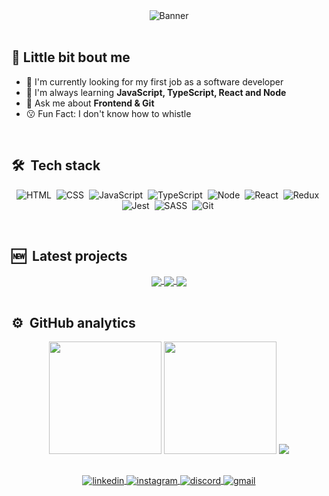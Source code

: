 <div align="center">
  <img src="https://s4.gifyu.com/images/header90cc259c66c0bf76.gif" alt="Banner">
</div>

<br>

## 💫 Little bit bout me

- 🔭 I'm currently looking for my first job as a software developer
- 🌱 I'm always learning **JavaScript, TypeScript, React and Node**
- 💬 Ask me about **Frontend & Git**
- 😗 Fun Fact: I don't know how to whistle

<br>

## 🛠 &nbsp;Tech stack

<div align="center">

![HTML](https://img.shields.io/badge/-HTML-05122A?style=flat&logo=HTML5)&nbsp;
![CSS](https://img.shields.io/badge/-CSS-05122A?style=flat&logo=CSS3&logoColor=1572B6)&nbsp;
![JavaScript](https://img.shields.io/badge/-JavaScript-05122A?style=flat&logo=javascript)&nbsp;
![TypeScript](https://img.shields.io/badge/-Typescript-05122A?style=flat&logo=typescript)&nbsp;
![Node](https://img.shields.io/badge/-Node-05122A?style=flat&logo=node.js)&nbsp;
![React](https://img.shields.io/badge/-React-05122A?style=flat&logo=react)&nbsp;
![Redux](https://img.shields.io/badge/-Redux-05122A?style=flat&logo=redux&logoColor=800080)&nbsp;
![Jest](https://img.shields.io/badge/-Jest-05122A?style=flat&logo=jest&logoColor=FFC0CB)&nbsp;
![SASS](https://img.shields.io/badge/-Sass-05122A?style=flat&logo=Sass&logoColor=1572B6)&nbsp;
![Git](https://img.shields.io/badge/-Git-05122A?style=flat&logo=git)&nbsp;

</div>

<br>

## 🆕 &nbsp;Latest projects

<div align="center">
  <a href="https://github.com/acn3to/cerve-shop">
  <img align="center" src="https://github-readme-stats.vercel.app/api/pin/?username=acn3to&repo=cerve-shop&theme=midnight-purple" />
  </a>
  <a href="https://github.com/acn3to/study-timer">
  <img align="center" src="https://github-readme-stats.vercel.app/api/pin/?username=acn3to&repo=study-timer&theme=midnight-purple" />
  </a>
  <a href="https://github.com/acn3to/negotiations-form">
  <img align="center" src="https://github-readme-stats.vercel.app/api/pin/?username=acn3to&repo=negotiations-form&theme=midnight-purple" />
  </a>
</div>

<br>

## ⚙️ &nbsp;GitHub analytics

<div align="center">

<div align="center">
  <img height="180em" src="https://github-readme-stats.vercel.app/api?username=acn3to&show_icons=true&theme=midnight-purple&include_all_commits=true&count_private=true"/>
  <img height="180em" src="https://github-readme-stats.vercel.app/api/top-langs/?username=acn3to&layout=compact&langs_count=7&theme=midnight-purple"/>
  <img src="https://github-readme-streak-stats.herokuapp.com/?user=acn3to&theme=midnight-purple">
</div>
 
##

<div align="center">
  <a href="https://www.linkedin.com/in/arnaldo-n3to/" target="_blank">
    <img align="center" src="https://img.shields.io/badge/-Arnaldo%20Neto-05122A?style=flat&logo=linkedin" alt="linkedin"/>
  </a>
  <a href="https://www.instagram.com/acn3to/" target="_blank">
    <img align="center" src="https://img.shields.io/badge/-arnaldo.neto-05122A?style=flat&logo=instagram" alt="instagram"/>
  </a>
  <a href="https://discordapp.com/users/366398902846619649/" target="_blank">
    <img align="center" src="https://img.shields.io/badge/-Arnaldo.Neto-05122A?style=flat&logo=discord" alt="discord"/>
  </a>
  <a href="mailto:costanetoow@gmail.com" target="_blank">
    <img align="center" src="https://img.shields.io/badge/-costanetoow@gmail.com-05122A?style=flat&logo=gmail" alt="gmail"/> 
  </a>
</div>
